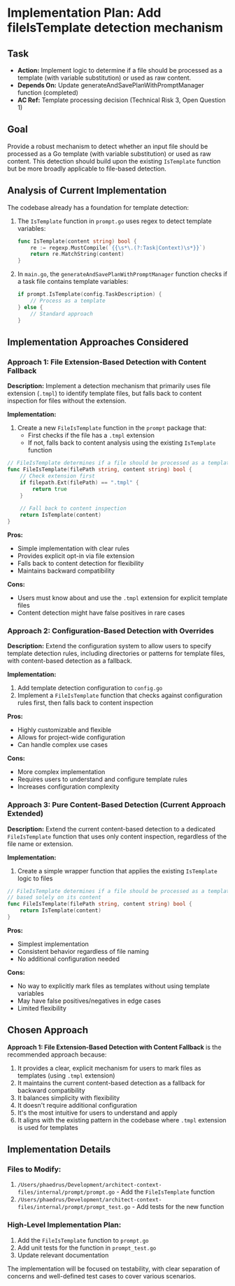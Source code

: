 # Implementation Plan: Add fileIsTemplate detection mechanism

## Task
- **Action:** Implement logic to determine if a file should be processed as a template (with variable substitution) or used as raw content.
- **Depends On:** Update generateAndSavePlanWithPromptManager function (completed)
- **AC Ref:** Template processing decision (Technical Risk 3, Open Question 1)

## Goal
Provide a robust mechanism to detect whether an input file should be processed as a Go template (with variable substitution) or used as raw content. This detection should build upon the existing `IsTemplate` function but be more broadly applicable to file-based detection.

## Analysis of Current Implementation
The codebase already has a foundation for template detection:

1. The `IsTemplate` function in `prompt.go` uses regex to detect template variables:
   ```go
   func IsTemplate(content string) bool {
       re := regexp.MustCompile(`{{\s*\.(?:Task|Context)\s*}}`)
       return re.MatchString(content)
   }
   ```

2. In `main.go`, the `generateAndSavePlanWithPromptManager` function checks if a task file contains template variables:
   ```go
   if prompt.IsTemplate(config.TaskDescription) {
       // Process as a template
   } else {
       // Standard approach
   }
   ```

## Implementation Approaches Considered

### Approach 1: File Extension-Based Detection with Content Fallback
**Description:**
Implement a detection mechanism that primarily uses file extension (`.tmpl`) to identify template files, but falls back to content inspection for files without the extension.

**Implementation:**
1. Create a new `FileIsTemplate` function in the `prompt` package that:
   - First checks if the file has a `.tmpl` extension
   - If not, falls back to content analysis using the existing `IsTemplate` function

```go
// FileIsTemplate determines if a file should be processed as a template
func FileIsTemplate(filePath string, content string) bool {
    // Check extension first
    if filepath.Ext(filePath) == ".tmpl" {
        return true
    }
    
    // Fall back to content inspection
    return IsTemplate(content)
}
```

**Pros:**
- Simple implementation with clear rules
- Provides explicit opt-in via file extension
- Falls back to content detection for flexibility
- Maintains backward compatibility

**Cons:**
- Users must know about and use the `.tmpl` extension for explicit template files
- Content detection might have false positives in rare cases

### Approach 2: Configuration-Based Detection with Overrides
**Description:**
Extend the configuration system to allow users to specify template detection rules, including directories or patterns for template files, with content-based detection as a fallback.

**Implementation:**
1. Add template detection configuration to `config.go`
2. Implement a `FileIsTemplate` function that checks against configuration rules first, then falls back to content inspection

**Pros:**
- Highly customizable and flexible
- Allows for project-wide configuration 
- Can handle complex use cases

**Cons:**
- More complex implementation
- Requires users to understand and configure template rules
- Increases configuration complexity

### Approach 3: Pure Content-Based Detection (Current Approach Extended)
**Description:**
Extend the current content-based detection to a dedicated `FileIsTemplate` function that uses only content inspection, regardless of the file name or extension.

**Implementation:**
1. Create a simple wrapper function that applies the existing `IsTemplate` logic to files

```go
// FileIsTemplate determines if a file should be processed as a template 
// based solely on its content
func FileIsTemplate(filePath string, content string) bool {
    return IsTemplate(content)
}
```

**Pros:**
- Simplest implementation
- Consistent behavior regardless of file naming
- No additional configuration needed

**Cons:**
- No way to explicitly mark files as templates without using template variables
- May have false positives/negatives in edge cases
- Limited flexibility

## Chosen Approach

**Approach 1: File Extension-Based Detection with Content Fallback** is the recommended approach because:

1. It provides a clear, explicit mechanism for users to mark files as templates (using `.tmpl` extension)
2. It maintains the current content-based detection as a fallback for backward compatibility
3. It balances simplicity with flexibility
4. It doesn't require additional configuration
5. It's the most intuitive for users to understand and apply
6. It aligns with the existing pattern in the codebase where `.tmpl` extension is used for templates

## Implementation Details

### Files to Modify:
1. `/Users/phaedrus/Development/architect-context-files/internal/prompt/prompt.go` - Add the `FileIsTemplate` function
2. `/Users/phaedrus/Development/architect-context-files/internal/prompt/prompt_test.go` - Add tests for the new function

### High-Level Implementation Plan:
1. Add the `FileIsTemplate` function to `prompt.go`
2. Add unit tests for the function in `prompt_test.go`
3. Update relevant documentation

The implementation will be focused on testability, with clear separation of concerns and well-defined test cases to cover various scenarios.